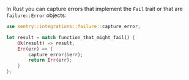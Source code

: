 In Rust you can capture errors that implement the `Fail` trait or that are `failure::Error`
objects:

```rust
use sentry::integrations::failure::capture_error;

let result = match function_that_might_fail() {
    Ok(result) => result,
    Err(err) => {
        capture_error(&err);
        return Err(err);
    }
};
```
